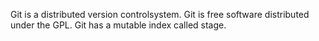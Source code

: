Git is a distributed version controlsystem.
Git is free software distributed under the GPL.
Git has a mutable index called stage.
